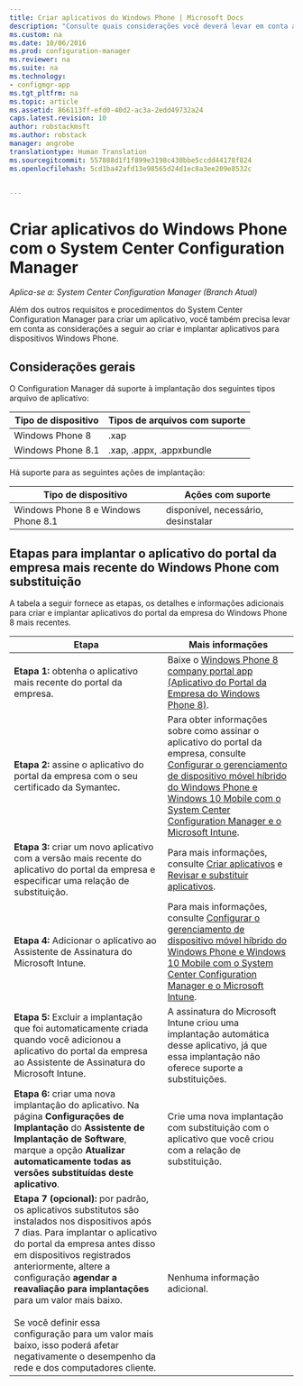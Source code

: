 ```yaml
---
title: Criar aplicativos do Windows Phone | Microsoft Docs
description: "Consulte quais considerações você deverá levar em conta ao criar e implantar aplicativos para dispositivos Windows Phone."
ms.custom: na
ms.date: 10/06/2016
ms.prod: configuration-manager
ms.reviewer: na
ms.suite: na
ms.technology:
- configmgr-app
ms.tgt_pltfrm: na
ms.topic: article
ms.assetid: 866113ff-efd0-40d2-ac3a-2edd49732a24
caps.latest.revision: 10
author: robstackmsft
ms.author: robstack
manager: angrobe
translationtype: Human Translation
ms.sourcegitcommit: 557888d1f1f899e3198c430bbe5ccdd44178f824
ms.openlocfilehash: 5cd1ba42afd13e98565d24d1ec8a3ee209e8532c


---
```

# <a name="create-windows-phone-applications-with-system-center-configuration-manager"></a>Criar aplicativos do Windows Phone com o System Center Configuration Manager

*Aplica-se a: System Center Configuration Manager (Branch Atual)*

Além dos outros requisitos e procedimentos do System Center Configuration Manager para criar um aplicativo, você também precisa levar em conta as considerações a seguir ao criar e implantar aplicativos para dispositivos Windows Phone.  

## <a name="general-considerations"></a>Considerações gerais  
 O Configuration Manager dá suporte à implantação dos seguintes tipos arquivo de aplicativo:  

|Tipo de dispositivo|Tipos de arquivos com suporte|  
|-----------------|---------------------|  
|Windows Phone 8|.xap|  
|Windows Phone 8.1|.xap, .appx, .appxbundle|  

 Há suporte para as seguintes ações de implantação:  

|Tipo de dispositivo|Ações com suporte|  
|-----------------|-----------------------|  
|Windows Phone 8 e Windows Phone 8.1|disponível, necessário, desinstalar|  

## <a name="steps-to-deploy-the-latest-windows-phone-company-portal-app-with-supersedence"></a>Etapas para implantar o aplicativo do portal da empresa mais recente do Windows Phone com substituição  
 A tabela a seguir fornece as etapas, os detalhes e informações adicionais para criar e implantar aplicativos do portal da empresa do Windows Phone 8 mais recentes.  

|Etapa|Mais informações|  
|----------|----------------------|  
|**Etapa 1:** obtenha o aplicativo mais recente do portal da empresa.|Baixe o [Windows Phone 8 company portal app (Aplicativo do Portal da Empresa do Windows Phone 8)](http://go.microsoft.com/fwlink/?LinkId=268440).|  
|**Etapa 2:** assine o aplicativo do portal da empresa com o seu certificado da Symantec.|Para obter informações sobre como assinar o aplicativo do portal da empresa, consulte [Configurar o gerenciamento de dispositivo móvel híbrido do Windows Phone e Windows 10 Mobile com o System Center Configuration Manager e o Microsoft Intune](../../mdm/deploy-use/enroll-hybrid-windows.md).|  
|**Etapa 3:** criar um novo aplicativo com a versão mais recente do aplicativo do portal da empresa e especificar uma relação de substituição.|Para mais informações, consulte [Criar aplicativos](../../apps/deploy-use/create-applications.md) e [Revisar e substituir aplicativos](../../apps/deploy-use/revise-and-supersede-applications.md).|  
|**Etapa 4:** Adicionar o aplicativo ao Assistente de Assinatura do Microsoft Intune.|Para mais informações, consulte [Configurar o gerenciamento de dispositivo móvel híbrido do Windows Phone e Windows 10 Mobile com o System Center Configuration Manager e o Microsoft Intune](../../mdm/deploy-use/enroll-hybrid-windows.md).|  
|**Etapa 5:** Excluir a implantação que foi automaticamente criada quando você adicionou a aplicativo do portal da empresa ao Assistente de Assinatura do Microsoft Intune.|A assinatura do Microsoft Intune criou uma implantação automática desse aplicativo, já que essa implantação não oferece suporte a substituições.|  
|**Etapa 6:** criar uma nova implantação do aplicativo. Na página **Configurações de Implantação** do **Assistente de Implantação de Software**, marque a opção **Atualizar automaticamente todas as versões substituídas deste aplicativo**.|Crie uma nova implantação com substituição com o aplicativo que você criou com a relação de substituição.|  
|**Etapa 7 (opcional):** por padrão, os aplicativos substitutos são instalados nos dispositivos após 7 dias. Para implantar o aplicativo do portal da empresa antes disso em dispositivos registrados anteriormente, altere a configuração **agendar a reavaliação para implantações** para um valor mais baixo.<br /><br /> Se você definir essa configuração para um valor mais baixo, isso poderá afetar negativamente o desempenho da rede e dos computadores cliente.|Nenhuma informação adicional.|  



<!--HONumber=Dec16_HO3-->



